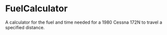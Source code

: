# FuelCalculator
 A calculator for the fuel and time needed for a 1980 Cessna 172N to travel a specified distance.
